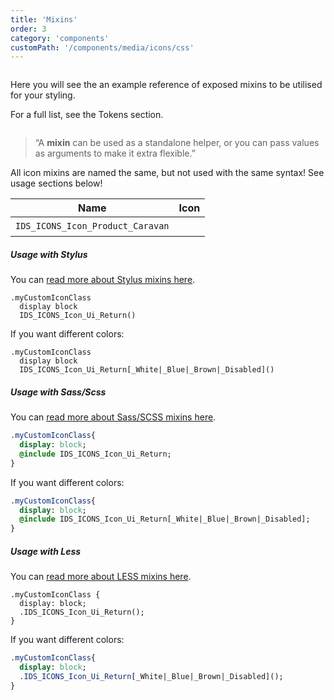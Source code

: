 ```yaml
---
title: 'Mixins'
order: 3
category: 'components'
customPath: '/components/media/icons/css'
---
```


<div class="if text layout columns">
<div class="if text body">

Here you will see the an example reference of exposed mixins to be utilised for your styling.

For a full list, see the Tokens section.

</div>
</div>

> “A **mixin** can be used as a standalone helper, or you can pass values as arguments to make it extra flexible.”

<div class="if alert-banner warning">All icon mixins are named the same, but not used with the same syntax! See usage sections below!</div>

| Name                             | Icon                                                                                                              |
| -------------------------------- | ----------------------------------------------------------------------------------------------------------------- |
| `IDS_ICONS_Icon_Product_Caravan` | <div class="if icon product caravan" style="background-size: 1.5rem 1.5rem;height: 1.5rem; width: 1.5rem;"></div> |

##### Usage with Stylus

<div class="if alert-banner">
 You can <a class="if external-link" href="https://stylus-lang.com/docs/mixins.html" target="\_blank" rel="noreferrer noopener"> read more about Stylus mixins here</a>.
</div>

```stylus
.myCustomIconClass
  display block
  IDS_ICONS_Icon_Ui_Return()
```

If you want different colors:

```stylus
.myCustomIconClass
  display block
  IDS_ICONS_Icon_Ui_Return[_White|_Blue|_Brown|_Disabled]()
```

##### Usage with Sass/Scss

<div class="if alert-banner">
 You can <a class="if external-link" href="https://sass-lang.com/documentation/at-rules/mixin" target="\_blank" rel="noreferrer noopener"> read more about Sass/SCSS mixins here</a>.
</div>

```sass
.myCustomIconClass{
  display: block;
  @include IDS_ICONS_Icon_Ui_Return;
}
```

If you want different colors:

```sass
.myCustomIconClass{
  display: block;
  @include IDS_ICONS_Icon_Ui_Return[_White|_Blue|_Brown|_Disabled];
}
```

##### Usage with Less

<div class="if alert-banner">
 You can <a class="if external-link" href="http://lesscss.org/features/#mixins-feature" target="\_blank" rel="noreferrer noopener"> read more about LESS mixins here</a>.
</div>

```less
.myCustomIconClass {
  display: block;
  .IDS_ICONS_Icon_Ui_Return();
}
```

If you want different colors:

```sass
.myCustomIconClass{
  display: block;
  .IDS_ICONS_Icon_Ui_Return[_White|_Blue|_Brown|_Disabled]();
}
```
